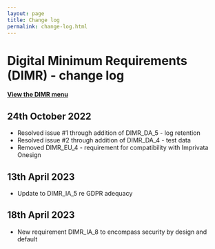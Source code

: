 ```yaml
---
layout: page
title: Change log
permalink: change-log.html
---
```


# Digital Minimum Requirements (DIMR) - change log

**[View the DIMR menu](digital-minimum-requirements.md)**

## 24th October 2022
- Resolved issue #1 through addition of DIMR_DA_5 - log retention
- Resolved issue #2 through addition of DIMR_DA_4 - test data
- Removed DIMR\_EU\_4 - requirement for compatibility with Imprivata Onesign

## 13th April 2023
- Update to DIMR_IA_5 re GDPR adequacy

## 18th April 2023
- New requirement DIMR_IA_8 to encompass security by design and default
